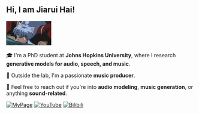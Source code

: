 <h2>Hi, I am Jiarui Hai!</h2>
<img src="犬夜叉.gif" alt="Logo" width="120"/>

🎓 I'm a PhD student at **Johns Hopkins University**, where I research **generative models for audio, speech, and music**.

🎹 Outside the lab, I'm a passionate **music producer**.

💬 Feel free to reach out if you're into **audio modeling**, **music generation**, or anything **sound-related**.

[![MyPage](https://img.shields.io/badge/MyPage-Homepage-222?logo=githubpages&logoColor=white&style=flat-square)](https://haidog-yaqub.github.io)
[![YouTube](https://img.shields.io/badge/YouTube-Channel-red?logo=youtube&logoColor=white&style=flat-square)](https://www.youtube.com/@higobeatz)
[![Bilibili](https://img.shields.io/badge/Bilibili-空间-00A1D6?logo=bilibili&logoColor=white&style=flat-square)](https://space.bilibili.com/182484522)
